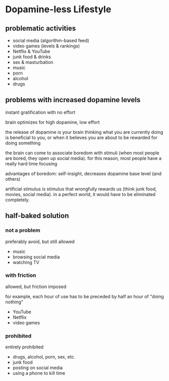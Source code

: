 # Dopamine-less Lifestyle

## problematic activities

- social media (algorithm-based feed)
- video games (levels & rankings)
- Netflix & YouTube
- junk food & drinks
- sex & masturbation
- music
- porn
- alcohol
- drugs

## problems with increased dopamine levels

instant gratification with no effort

brain optimizes for high dopamine, low effort

the release of dopamine is your brain thinking what you are currently doing is beneficial to you, or when it believes you are about to be rewarded for doing something

the brain can come to associate boredom with stimuli (when most people are bored, they open up social media). for this reason, most people have a really hard time focusing

advantages of boredom: self-insight, decreases dopamine base level (and others)

artificial stimulus is stimulus that wrongfully rewards us (think junk food, movies, social media). in a perfect world, it would have to be eliminated completely.

## half-baked solution

### not a problem

preferably avoid, but still allowed

- music
- browsing social media
- watching TV

### with friction

allowed, but friction imposed

for example, each hour of use has to be preceded by half an hour of "doing nothing"

- YouTube
- Netflix
- video games

### prohibited

entirely prohibited

- drugs, alcohol, porn, sex, etc.
- junk food
- posting on social media
- using a phone to kill time